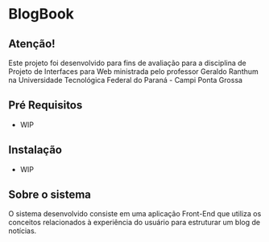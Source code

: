 # BlogBook

## Atenção!
Este projeto foi desenvolvido para fins de avaliação para a disciplina de Projeto de Interfaces para Web
ministrada pelo professor Geraldo Ranthum na Universidade Tecnológica Federal do Paraná - Campi Ponta Grossa

## Pré Requisitos
- WIP

## Instalação
- WIP

## Sobre o sistema
O sistema desenvolvido consiste em uma aplicação Front-End que utiliza os conceitos relacionados à experiência do usuário para estruturar um blog de notícias.
